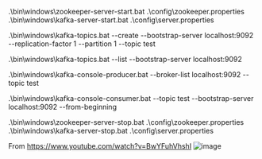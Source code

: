 .\bin\windows\zookeeper-server-start.bat .\config\zookeeper.properties
.\bin\windows\kafka-server-start.bat .\config\server.properties 

.\bin\windows\kafka-topics.bat --create --bootstrap-server localhost:9092 --replication-factor 1 --partition 1 --topic test 

.\bin\windows\kafka-topics.bat --list --bootstrap-server localhost:9092

.\bin\windows\kafka-console-producer.bat --broker-list localhost:9092 --topic test

.\bin\windows\kafka-console-consumer.bat --topic test --bootstrap-server localhost:9092 --from-beginning 

.\bin\windows\zookeeper-server-stop.bat .\config\zookeeper.properties 
.\bin\windows\kafka-server-stop.bat .\config\server.properties

From <https://www.youtube.com/watch?v=BwYFuhVhshI> ![image](https://github.com/user-attachments/assets/ce2b9c39-1a29-4367-9cef-ad0a4c204ff3)
